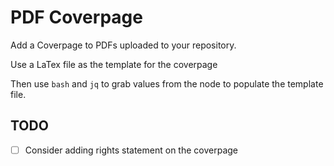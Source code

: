 # PDF Coverpage

Add a Coverpage to PDFs uploaded to your repository.

Use a LaTex file as the template for the coverpage

Then use `bash` and `jq` to grab values from the node to populate the template file.

## TODO

- [ ] Consider adding rights statement on the coverpage
